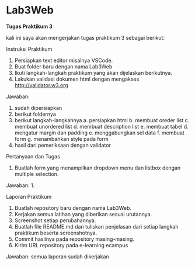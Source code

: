 # Lab3Web

**Tugas Praktikum 3**

kali ini saya akan mengerjakan tugas praktikum 3 sebagai berikut:

Instruksi Praktikum
1. Persiapkan text editor misalnya VSCode.
2. Buat folder baru dengan nama Lab3Web
3. Ikuti langkah-langkah praktikum yang akan dijelaskan berikutnya.
4. Lakukan validasi dokumen html dengan mengakses http://validator.w3.org

Jawaban:
1. sudah dipersiapkan
2. berikut foldernya
3. berikut langkah-langkahnya
a. persiapkan html
b. membuat oreder list
c. membuat unordered list
d. membuat description list
e. membuat tabel
d. mengatur margin dan padding
e. menggabungkan sel data
f. membuat form
g. menambahkan style pada form
4. hasil dari pemeriksaan dengan validator

Pertanyaan dan Tugas
1. Buatlah form yang menampilkan dropdown menu dan listbox dengan multiple selection.

Jawaban:
1. 

Laporan Praktikum
1. Buatlah repository baru dengan nama Lab3Web.
2. Kerjakan semua latihan yang diberikan sesuai urutannya.
3. Screenshot setiap perubahannya.
4. Buatlah file README.md dan tuliskan penjelasan dari setiap langkah praktikum beserta
screenshotnya.
5. Commit hasilnya pada repository masing-masing.
6. Kirim URL repository pada e-learning ecampus

Jawaban:
semua laporan sudah dikerjakan
